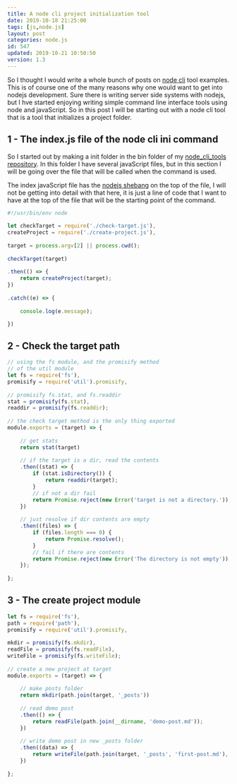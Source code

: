 ```yaml
---
title: A node cli project initialization tool
date: 2019-10-18 21:25:00
tags: [js,node.js]
layout: post
categories: node.js
id: 547
updated: 2019-10-21 10:50:50
version: 1.3
---
```


So I thought I would write a whole bunch of posts on [node cli](https://www.twilio.com/blog/how-to-build-a-cli-with-node-js) tool examples. This is of course one of the many reasons why one would want to get into nodejs development. Sure there is writing server side systems with nodejs, but I hve started enjoying writing simple command line interface tools using node and javaScript. So in this post I will be starting out with a node cli tool that is a tool that initializes a project folder.

<!-- more -->

## 1 - The index.js file of the node cli ini command

So I started out by making a init folder in the bin folder of my [node_cli_tools repository](https://github.com/dustinpfister/node_cli_tools). In this folder I have several javaScript files, but in this section I will be going over the file that will be called when the command is used.

The index javaScript file has the [nodejs shebang](/2017/03/26/linux_shebang/) on the top of the file, I will not be getting into detail with that here, it is just a line of code that I want to have at the top of the file that will be the starting point of the command.

```js
#!/usr/bin/env node
 
let checkTarget = require('./check-target.js'),
createProject = require('./create-project.js'),
 
target = process.argv[2] || process.cwd();
 
checkTarget(target)
 
.then(() => {
    return createProject(target);
})
 
.catch((e) => {
 
    console.log(e.message);

})
```

## 2 - Check the target path


```js
// using the fs module, and the promisify method
// of the util module
let fs = require('fs'),
promisify = require('util').promisify,
 
// promisify fs.stat, and fs.readdir
stat = promisify(fs.stat),
readdir = promisify(fs.readdir);
 
// the check target method is the only thing exported
module.exports = (target) => {
 
    // get stats
    return stat(target)
 
    // if the target is a dir, read the contents
    .then((stat) => {
        if (stat.isDirectory()) {
            return readdir(target);
        }
        // if not a dir fail
        return Promise.reject(new Error('target is not a directory.'));
    })
 
    // just resolve if dir contents are empty
    .then((files) => {
        if (files.length === 0) {
            return Promise.resolve();
        }
        // fail if there are contents
        return Promise.reject(new Error('The directory is not empty'));
    });
 
};
```

## 3 - The create project module

```js
let fs = require('fs'),
path = require('path'),
promisify = require('util').promisify,
 
mkdir = promisify(fs.mkdir),
readFile = promisify(fs.readFile),
writeFile = promisify(fs.writeFile);
 
// create a new project at target
module.exports = (target) => {
 
    // make posts folder
    return mkdir(path.join(target, '_posts'))
 
    // read demo post
    .then(() => {
        return readFile(path.join(__dirname, 'demo-post.md'));
    })
 
    // write demo post in new _posts folder
    .then((data) => {
        return writeFile(path.join(target, '_posts', 'first-post.md'), data);
    })
 
};
```